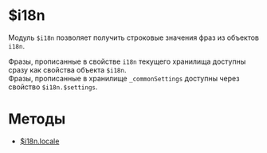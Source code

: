 # $i18n

Модуль `$i18n` позволяет получить строковые значения фраз из объектов `i18n`.  

Фразы, прописанные в свойстве `i18n` текущего хранилища доступны сразу как свойства объекта `$i18n`.   
Фразы, прописанные в хранилище `_commonSettings` доступны через свойство `$i18n.$settings`.  

# Методы

* [$i18n.locale](./js.i18n.locale.html)
